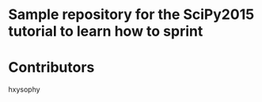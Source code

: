 Sample repository for the SciPy2015 tutorial to learn how to sprint
====================================================================

Contributors
============
hxysophy
